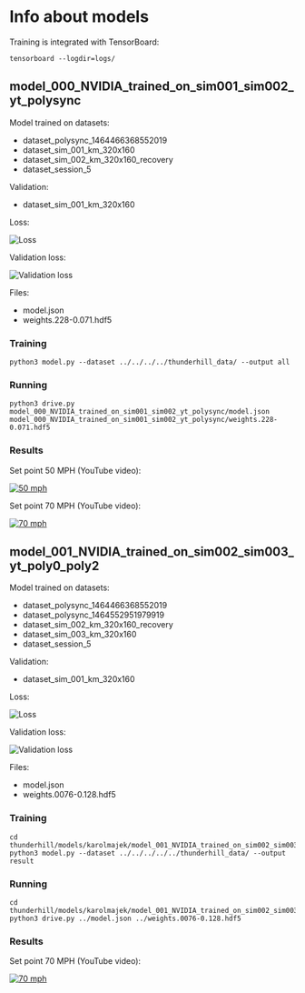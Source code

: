 # Info about models

Training is integrated with TensorBoard:
```
tensorboard --logdir=logs/
```

## model_000_NVIDIA_trained_on_sim001_sim002_yt_polysync

Model trained on datasets:
- dataset_polysync_1464466368552019
- dataset_sim_001_km_320x160
- dataset_sim_002_km_320x160_recovery
- dataset_session_5

Validation:
- dataset_sim_001_km_320x160

Loss:

![Loss](model_000_NVIDIA_trained_on_sim001_sim002_yt_polysync/loss.png)

Validation loss:

![Validation loss](model_000_NVIDIA_trained_on_sim001_sim002_yt_polysync/val_loss.png)

Files:
- model.json
- weights.228-0.071.hdf5

### Training

```
python3 model.py --dataset ../../../../thunderhill_data/ --output all
```

### Running

```
python3 drive.py model_000_NVIDIA_trained_on_sim001_sim002_yt_polysync/model.json model_000_NVIDIA_trained_on_sim001_sim002_yt_polysync/weights.228-0.071.hdf5

```

### Results

Set point 50 MPH (YouTube video):

[![50 mph](https://img.youtube.com/vi/y-UKbBN6RX8/0.jpg)](https://www.youtube.com/watch?v=y-UKbBN6RX8)

Set point 70 MPH (YouTube video):

[![70 mph](https://img.youtube.com/vi/Ap2kFm1Kis8/0.jpg)](https://www.youtube.com/watch?v=Ap2kFm1Kis8)





## model_001_NVIDIA_trained_on_sim002_sim003_yt_poly0_poly2

Model trained on datasets:
- dataset_polysync_1464466368552019
- dataset_polysync_1464552951979919
- dataset_sim_002_km_320x160_recovery
- dataset_sim_003_km_320x160
- dataset_session_5

Validation:
- dataset_sim_001_km_320x160

Loss:

![Loss](model_001_NVIDIA_trained_on_sim002_sim003_yt_poly0_poly2/loss.png)

Validation loss:

![Validation loss](model_001_NVIDIA_trained_on_sim002_sim003_yt_poly0_poly2/val_loss.png)

Files:
- model.json
- weights.0076-0.128.hdf5


### Training

```
cd thunderhill/models/karolmajek/model_001_NVIDIA_trained_on_sim002_sim003_yt_poly0_poly2/src
python3 model.py --dataset ../../../../../thunderhill_data/ --output result
```

### Running

```
cd thunderhill/models/karolmajek/model_001_NVIDIA_trained_on_sim002_sim003_yt_poly0_poly2/src
python3 drive.py ../model.json ../weights.0076-0.128.hdf5
```

### Results

Set point 70 MPH (YouTube video):

[![70 mph](https://img.youtube.com/vi/6LA_rW6Der8/0.jpg)](https://www.youtube.com/watch?v=6LA_rW6Der8)
